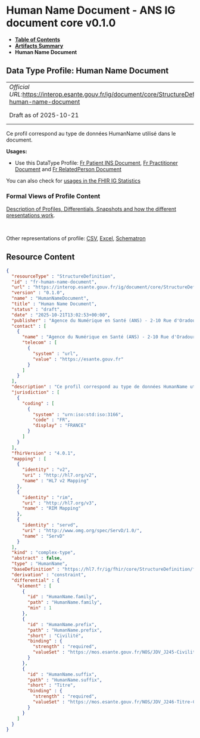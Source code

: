 # Human Name Document - ANS IG document core v0.1.0

* [**Table of Contents**](toc.md)
* [**Artifacts Summary**](artifacts.md)
* **Human Name Document**

## Data Type Profile: Human Name Document 

| | |
| :--- | :--- |
| *Official URL*:https://interop.esante.gouv.fr/ig/document/core/StructureDefinition/fr-human-name-document | *Version*:0.1.0 |
| Draft as of 2025-10-21 | *Computable Name*:HumanNameDocument |

 
Ce profil correspond au type de données HumanName utilisé dans le document. 

**Usages:**

* Use this DataType Profile: [Fr Patient INS Document](StructureDefinition-fr-patient-ins-document.md), [Fr Practitioner Document](StructureDefinition-fr-practitioner-document.md) and [Fr RelatedPerson Document](StructureDefinition-fr-related-person-document.md)

You can also check for [usages in the FHIR IG Statistics](https://packages2.fhir.org/xig/ans.document.fr.core|current/StructureDefinition/fr-human-name-document)

### Formal Views of Profile Content

 [Description of Profiles, Differentials, Snapshots and how the different presentations work](http://build.fhir.org/ig/FHIR/ig-guidance/readingIgs.html#structure-definitions). 

 

Other representations of profile: [CSV](StructureDefinition-fr-human-name-document.csv), [Excel](StructureDefinition-fr-human-name-document.xlsx), [Schematron](StructureDefinition-fr-human-name-document.sch) 



## Resource Content

```json
{
  "resourceType" : "StructureDefinition",
  "id" : "fr-human-name-document",
  "url" : "https://interop.esante.gouv.fr/ig/document/core/StructureDefinition/fr-human-name-document",
  "version" : "0.1.0",
  "name" : "HumanNameDocument",
  "title" : "Human Name Document",
  "status" : "draft",
  "date" : "2025-10-21T13:02:53+00:00",
  "publisher" : "Agence du Numérique en Santé (ANS) - 2-10 Rue d'Oradour-sur-Glane, 75015 Paris",
  "contact" : [
    {
      "name" : "Agence du Numérique en Santé (ANS) - 2-10 Rue d'Oradour-sur-Glane, 75015 Paris",
      "telecom" : [
        {
          "system" : "url",
          "value" : "https://esante.gouv.fr"
        }
      ]
    }
  ],
  "description" : "Ce profil correspond au type de données HumanName utilisé dans le document.",
  "jurisdiction" : [
    {
      "coding" : [
        {
          "system" : "urn:iso:std:iso:3166",
          "code" : "FR",
          "display" : "FRANCE"
        }
      ]
    }
  ],
  "fhirVersion" : "4.0.1",
  "mapping" : [
    {
      "identity" : "v2",
      "uri" : "http://hl7.org/v2",
      "name" : "HL7 v2 Mapping"
    },
    {
      "identity" : "rim",
      "uri" : "http://hl7.org/v3",
      "name" : "RIM Mapping"
    },
    {
      "identity" : "servd",
      "uri" : "http://www.omg.org/spec/ServD/1.0/",
      "name" : "ServD"
    }
  ],
  "kind" : "complex-type",
  "abstract" : false,
  "type" : "HumanName",
  "baseDefinition" : "https://hl7.fr/ig/fhir/core/StructureDefinition/fr-core-human-name",
  "derivation" : "constraint",
  "differential" : {
    "element" : [
      {
        "id" : "HumanName.family",
        "path" : "HumanName.family",
        "min" : 1
      },
      {
        "id" : "HumanName.prefix",
        "path" : "HumanName.prefix",
        "short" : "Civilité",
        "binding" : {
          "strength" : "required",
          "valueSet" : "https://mos.esante.gouv.fr/NOS/JDV_J245-Civilite-CISIS/FHIR/JDV-J245-Civilite-CISIS"
        }
      },
      {
        "id" : "HumanName.suffix",
        "path" : "HumanName.suffix",
        "short" : "Titre",
        "binding" : {
          "strength" : "required",
          "valueSet" : "https://mos.esante.gouv.fr/NOS/JDV_J246-Titre-CISIS/FHIR/JDV-J246-Titre-CISIS"
        }
      }
    ]
  }
}

```

